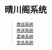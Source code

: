 # 晴川阁系统
> [商店系统](/server_system/shop.md)<br>
> [传送系统](/server_system/tps.md)<br>
> [菜单系统](/server_system/menu.md)<br>
> [空岛系统](/server_system/island.md)<br>